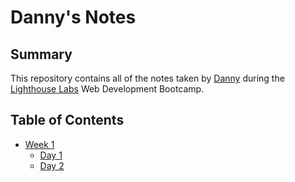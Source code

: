 # Danny's Notes

## Summary
This repository contains all of the notes taken by [Danny](https://github.com/StandardGiraffe) during the [Lighthouse Labs](https://www.lighthouselabs.ca/) Web Development Bootcamp.


## Table of Contents

* [Week 1](/Week_1)
  * [Day 1](/Week_1/Day_1)
  * [Day 2](/Week_1/Day_2)
